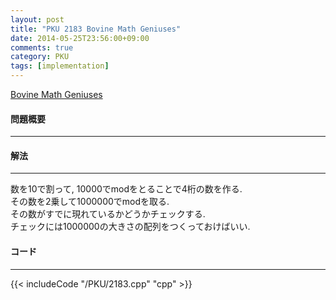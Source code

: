 ```yaml
---
layout: post
title: "PKU 2183 Bovine Math Geniuses"
date: 2014-05-25T23:56:00+09:00
comments: true
category: PKU
tags: [implementation]
---
```


[Bovine Math Geniuses](http://poj.org/problem?id=2183)

#### 問題概要

****

#### 解法

****

数を10で割って, 10000でmodをとることで4桁の数を作る.  
その数を2乗して1000000でmodを取る.  
その数がすでに現れているかどうかチェックする.  
チェックには1000000の大きさの配列をつくっておけばいい.  

#### コード

****

{{< includeCode "/PKU/2183.cpp" "cpp" >}}
